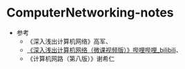 # ComputerNetworking-notes
-   参考
    -   《深入浅出计算机网络》高军、
    -   [《深入浅出计算机网络（微课视频版）》哔哩哔哩_bilibili](https://www.bilibili.com/video/BV1CT411L7Yt/?spm_id_from=333.788&vd_source=71eb031c627259931c5588c53135ca20)、
    -   《计算机网路（第八版）》谢希仁

